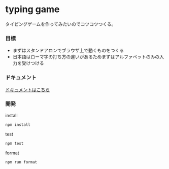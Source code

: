 # typing game

タイピングゲームを作ってみたいのでコツコツつくる。

### 目標
* まずはスタンドアロンでブラウザ上で動くものをつくる
* 日本語はローマ字の打ち方の違いがあるためまずはアルファベットのみの入力を受けつける

### ドキュメント

[ドキュメントはこちら](docs/README.md)

### 開発

install

```
npm install
```

test 

```
npm test
```

format 

```
npm run format
```

